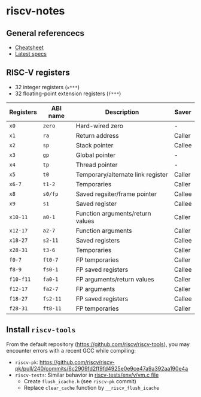 # riscv-notes
## General referencecs
- [Cheatsheet](https://github.com/pcotret/riscv-notes/blob/master/docs/riscv_cheatsheet.md)
- [Latest specs](https://github.com/riscv/riscv-isa-manual/releases)

## RISC-V registers
- 32 integer registers (`x***`)
- 32 floating-point extension registers (`f***`)

| Registers | ABI name | Description                       | Saver  |
| --------- | -------- | --------------------------------- | ------ |
| `x0`      | `zero`   | Hard-wired zero                   | -      |
| `x1`      | `ra`     | Return address                    | Caller |
| `x2`      | `sp`     | Stack pointer                     | Callee |
| `x3`      | `gp`     | Global pointer                    | -      |
| `x4`      | `tp`     | Thread pointer                    | -      |
| `x5`      | `t0`     | Temporary/alternate link register | Caller |
| `x6-7`    | `t1-2`   | Temporaries                       | Caller |
| `x8`      | `s0/fp`  | Saved regsiter/frame pointer      | Callee |
| `x9`      | `s1`     | Saved register                    | Callee |
| `x10-11`  | `a0-1`   | Function arguments/return values  | Caller |
| `x12-17`  | `a2-7`   | Function arguments                | Caller |
| `x18-27`  | `s2-11`  | Saved registers                   | Callee |
| `x28-31`  | `t3-6`   | Temporaries                       | Caller |
| `f0-7`    | `ft0-7`  | FP temporaries                    | Caller |
| `f8-9`    | `fs0-1`  | FP saved registers                | Callee |
| `f10-f11` | `fa0-1`  | FP arguments/return values        | Caller |
| `f12-17`  | `fa2-7`  | FP arguments                      | Caller |
| `f18-27`  | `fs2-11` | FP saved registers                | Callee |
| `f28-31`  | `ft8-11` | FP temporaries                    | Caller |

## Install `riscv-tools`
From the default repository (https://github.com/riscv/riscv-tools), you may encounter errors with a recent GCC while compiling:
- `riscv-pk`: https://github.com/riscv/riscv-pk/pull/240/commits/6c2909fd2ff9fd4925e0e9ce47a9a392aa190e4a
- `riscv-tests`: Similar behavior in [riscv-tests/env/v/vm.c file](https://github.com/riscv/riscv-test-env/blob/43d3d53809085e2c8f030d72eed1bdf798bfb31a/v/vm.c#L175)
  - Create `flush_icache.h` (see `riscv-pk` commit)
  - Replace `clear_cache` function by `__riscv_flush_icache`
